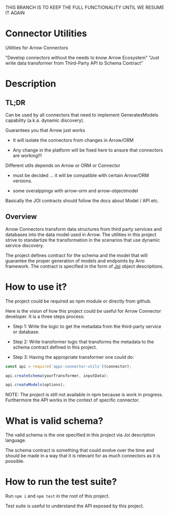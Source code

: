 THIS BRANCH IS TO KEEP THE FULL FUNCTIONALITY UNTIL WE RESUME IT AGAIN

# Connector Utilities

Utilities for Arrow Connectors

"Develop connectors without the needs to know Arrow Ecosystem"
"Just write data transformer from Third-Party API to Schema Contract"

# Description

## TL;DR

Can be used by all connectors that need to implement GeneratesModels capability (a.k.a. dynamic discovery).

Guarantees you that Arrow just works 

* It will isolate the connectors from changes in Arrow/ORM

* Any change in the platform will be fixed here to ansure that connectors are working!!!

Different utils depends on Arrow or ORM or Connector 

* must be decided ... it will be compatible with certain Arrow/ORM versions.

* some overalppings with arrow-orm and arrow-objectmodel

Basically the JOI contracts should follow the docs about Model / API etc.


## Overview

Arrow Connectors transform data structures from third party services and databases into the data model used in Arrow. The utilities in this project strive to standartize the transformation in the scenarios that use dynamic service discovery.

The project defines contract for the schema and the model that will guarantee the proper generation of models and endpoints by Arro framework. The contract is specified in the form of [Joi](https://github.com/hapijs/joi) object descriptions.

# How to use it?

The project could be required as npm module or directly from github.

Here is the vision of how this project could be useful for Arrow Connector developer. It is a three steps process:

* Step 1: Write the logic to get the metadata from the third-party service or database. 

* Step 2: Write transformer logic that transforms the metadata to the schema contract defined in this project. 

* Step 3: Having the appropriate transformer one could do:

```javascript
const api = require('appc-connector-utils')(connector);

api.createSchema(yourTransformer, inputData);

api.createModels(options);
```

NOTE: The project is still not available in npm because is work in progress. Furthermore the API works in the context of specific connector.

# What is valid schema?

The valid schema is the one specified in this project via Joi description language. 

The schema contract is something that could evolve over the time and should be made in a way that it is relevant for as much connectors as it is possible.

# How to run the test suite?

Run `npm i` and `npm test` in the root of this project.

Test suite is useful to understand the API exposed by this project.
